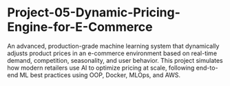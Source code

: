 # Project-05-Dynamic-Pricing-Engine-for-E-Commerce
An advanced, production-grade machine learning system that dynamically adjusts product prices in an e-commerce environment based on real-time demand, competition, seasonality, and user behavior.  This project simulates how modern retailers use AI to optimize pricing at scale, following end-to-end ML best practices using OOP, Docker, MLOps, and AWS.
